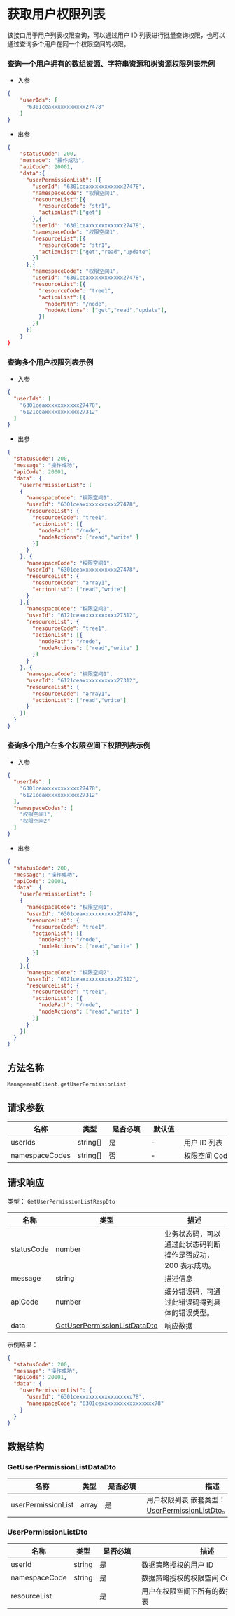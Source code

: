 # 获取用户权限列表

<!--
  警告⚠️：
  不要直接修改该文档，
  https://github.com/Authing/authing-docs-factory
  使用该项目进行生成
-->

<LastUpdated />

该接口用于用户列表权限查询，可以通过用户 ID 列表进行批量查询权限，也可以通过查询多个用户在同一个权限空间的权限。

### 查询一个用户拥有的数组资源、字符串资源和树资源权限列表示例

- 入参
  
```json
{
    "userIds": [
      "6301ceaxxxxxxxxxxx27478"  
    ]
}
```

- 出参
  
```json
{
    "statusCode": 200,
    "message": "操作成功",
    "apiCode": 20001,
    "data":{
      "userPermissionList": [{
        "userId": "6301ceaxxxxxxxxxxx27478",
        "namespaceCode": "权限空间1",
        "resourceList":[{
          "resourceCode": "str1",
          "actionList":["get"]
        },{
        "userId": "6301ceaxxxxxxxxxxx27478",
        "namespaceCode": "权限空间1",
        "resourceList":[{
          "resourceCode": "str1",
          "actionList":["get","read","update"]
        }]
      },{
        "namespaceCode": "权限空间1",
        "userId": "6301ceaxxxxxxxxxxx27478",
        "resourceList":[{
          "resourceCode": "tree1",
          "actionList":[{
            "nodePath": "/node",
            "nodeActions": ["get","read","update"],
          }]
        }]
      }]
    }
}
```

### 查询多个用户权限列表示例

- 入参

```json
{
  "userIds": [
    "6301ceaxxxxxxxxxxx27478",
    "6121ceaxxxxxxxxxxx27312"
  ]
}
```

- 出参

```json
{
  "statusCode": 200,
  "message": "操作成功",
  "apiCode": 20001,
  "data": {
    "userPermissionList": [
    {
      "namespaceCode": "权限空间1",
      "userId": "6301ceaxxxxxxxxxxx27478",
      "resourceList": {
        "resourceCode": "tree1",
        "actionList": [{
          "nodePath": "/node",
          "nodeActions": ["read","write" ]
        }]
      }
    }, {
      "namespaceCode": "权限空间1",
      "userId": "6301ceaxxxxxxxxxxx27478",
      "resourceList": {
        "resourceCode": "array1",
        "actionList": ["read","write"]
      }
    },{
      "namespaceCode": "权限空间1",
      "userId": "6121ceaxxxxxxxxxxx27312",
      "resourceList": {
        "resourceCode": "tree1",
        "actionList": [{
          "nodePath": "/node",
          "nodeActions": ["read","write" ]
        }]
      }
    }, {
      "namespaceCode": "权限空间1",
      "userId": "6121ceaxxxxxxxxxxx27312",
      "resourceList": {
        "resourceCode": "array1",
        "actionList": ["read","write"]
      }
    }]
  }
}
```

### 查询多个用户在多个权限空间下权限列表示例

- 入参

```json
{
  "userIds": [
    "6301ceaxxxxxxxxxxx27478",
    "6121ceaxxxxxxxxxxx27312"
  ],
  "namespaceCodes": [
    "权限空间1",
    "权限空间2"
  ]
}
```

- 出参

```json
{
  "statusCode": 200,
  "message": "操作成功",
  "apiCode": 20001,
  "data": {
    "userPermissionList": [
    {
      "namespaceCode": "权限空间1",
      "userId": "6301ceaxxxxxxxxxxx27478",
      "resourceList": {
        "resourceCode": "tree1",
        "actionList": [{
          "nodePath": "/node",
          "nodeActions": ["read","write" ]
        }]
      }
    },{
      "namespaceCode": "权限空间2",
      "userId": "6121ceaxxxxxxxxxxx27312",
      "resourceList": {
        "resourceCode": "tree1",
        "actionList": [{
          "nodePath": "/node",
          "nodeActions": ["read","write" ]
        }]
      }
    }]
  }
}
```
  

## 方法名称

`ManagementClient.getUserPermissionList`

## 请求参数

| 名称 | 类型 | <div style="width:80px">是否必填</div> | <div style="width:60px">默认值</div> | <div style="width:300px">描述</div> | <div style="width:200px">示例值</div> |
| ---- | ---- | ---- | ---- | ---- | ---- |
| userIds | string[] | 是 | - | 用户 ID 列表  | `["6301ceaxxxxxxxxxxx27478"]` |
| namespaceCodes | string[] | 否 | - | 权限空间 Code 列表  | `["权限空间1"]` |




## 请求响应

类型： `GetUserPermissionListRespDto`

| 名称 | 类型 | 描述 |
| ---- | ---- | ---- |
| statusCode | number | 业务状态码，可以通过此状态码判断操作是否成功，200 表示成功。 |
| message | string | 描述信息 |
| apiCode | number | 细分错误码，可通过此错误码得到具体的错误类型。 |
| data | <a href="#GetUserPermissionListDataDto">GetUserPermissionListDataDto</a> | 响应数据 |



示例结果：

```json
{
  "statusCode": 200,
  "message": "操作成功",
  "apiCode": 20001,
  "data": {
    "userPermissionList": {
      "userId": "6301cexxxxxxxxxxxxxxxxx78",
      "namespaceCode": "6301cexxxxxxxxxxxxxxxxx78"
    }
  }
}
```

## 数据结构


### <a id="GetUserPermissionListDataDto"></a> GetUserPermissionListDataDto

| 名称 | 类型 | <div style="width:80px">是否必填</div> | <div style="width:300px">描述</div> | <div style="width:200px">示例值</div> |
| ---- |  ---- | ---- | ---- | ---- |
| userPermissionList | array | 是 | 用户权限列表 嵌套类型：<a href="#UserPermissionListDto">UserPermissionListDto</a>。  |  |


### <a id="UserPermissionListDto"></a> UserPermissionListDto

| 名称 | 类型 | <div style="width:80px">是否必填</div> | <div style="width:300px">描述</div> | <div style="width:200px">示例值</div> |
| ---- |  ---- | ---- | ---- | ---- |
| userId | string | 是 | 数据策略授权的用户 ID   |  `6301cexxxxxxxxxxxxxxxxx78` |
| namespaceCode | string | 是 | 数据策略授权的权限空间 Code   |  `6301cexxxxxxxxxxxxxxxxx78` |
| resourceList |  | 是 | 用户在权限空间下所有的数据策略资源列表   |  |


